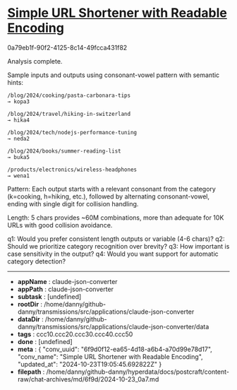 # [Simple URL Shortener with Readable Encoding](https://claude.ai/chat/6f9d0f12-ea65-4d18-a6b4-a70d99e78d17)

0a79eb1f-90f2-4125-8c14-49fcca431f82

 Analysis complete.

Sample inputs and outputs using consonant-vowel pattern with semantic hints:

```
/blog/2024/cooking/pasta-carbonara-tips
→ kopa3

/blog/2024/travel/hiking-in-switzerland
→ hika4

/blog/2024/tech/nodejs-performance-tuning
→ neda2

/blog/2024/books/summer-reading-list
→ buka5

/products/electronics/wireless-headphones
→ wena1
```

Pattern: Each output starts with a relevant consonant from the category (k=cooking, h=hiking, etc.), followed by alternating consonant-vowel, ending with single digit for collision handling.

Length: 5 chars provides ~60M combinations, more than adequate for 10K URLs with good collision avoidance.

q1: Would you prefer consistent length outputs or variable (4-6 chars)?
q2: Should we prioritize category recognition over brevity?
q3: How important is case sensitivity in the output?
q4: Would you want support for automatic category detection?

---

* **appName** : claude-json-converter
* **appPath** : claude-json-converter
* **subtask** : [undefined]
* **rootDir** : /home/danny/github-danny/transmissions/src/applications/claude-json-converter
* **dataDir** : /home/danny/github-danny/transmissions/src/applications/claude-json-converter/data
* **tags** : ccc10.ccc20.ccc30.ccc40.ccc50
* **done** : [undefined]
* **meta** : {
  "conv_uuid": "6f9d0f12-ea65-4d18-a6b4-a70d99e78d17",
  "conv_name": "Simple URL Shortener with Readable Encoding",
  "updated_at": "2024-10-23T19:05:45.692822Z"
}
* **filepath** : /home/danny/github-danny/hyperdata/docs/postcraft/content-raw/chat-archives/md/6f9d/2024-10-23_0a7.md
